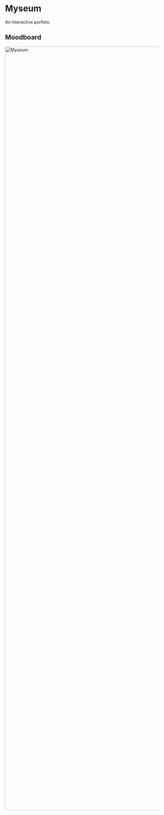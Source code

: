 # Myseum
An interactive porfolio
## Moodboard
<img width="2500" alt="Myseum" src="https://github.com/FloreauLuca/Myseum/assets/43808018/437d0fe4-0223-4ea0-a7cb-232ca2c4a54a">
